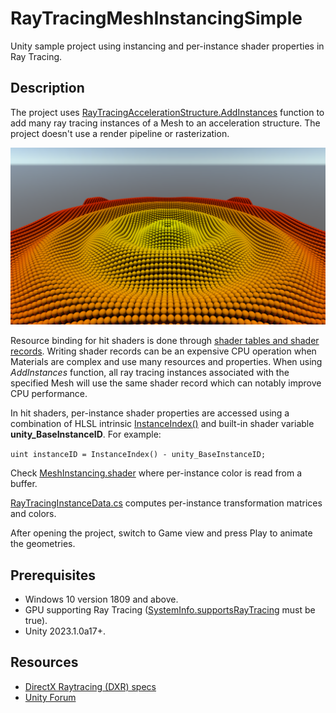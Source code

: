 # RayTracingMeshInstancingSimple
Unity sample project using instancing and per-instance shader properties in Ray Tracing.

## Description
The project uses [RayTracingAccelerationStructure.AddInstances](https://docs.unity3d.com/2023.1/Documentation/ScriptReference/Rendering.RayTracingAccelerationStructure.AddInstances.html) function to add many ray tracing instances of a Mesh to an acceleration structure. The project doesn't use a render pipeline or rasterization.

<img src="Images/AddInstances.png" width="1280">

Resource binding for hit shaders is done through [shader tables and shader records](https://microsoft.github.io/DirectX-Specs/d3d/Raytracing.html#shader-record). Writing shader records can be an expensive CPU operation when Materials are complex and use many resources and properties. When using *AddInstances* function, all ray tracing instances associated with the specified Mesh will use the same shader record which can notably improve CPU performance.

In hit shaders, per-instance shader properties are accessed using a combination of HLSL intrinsic [InstanceIndex()](https://learn.microsoft.com/en-us/windows/win32/direct3d12/instanceindex) and built-in shader variable **unity_BaseInstanceID**. For example:

`uint instanceID = InstanceIndex() - unity_BaseInstanceID;`

Check [MeshInstancing.shader](Assets/Shaders/MeshInstancing.shader) where per-instance color is read from a buffer.

[RayTracingInstanceData.cs](Assets/Scripts/RayTracingInstanceData.cs) computes per-instance transformation matrices and colors.

After opening the project, switch to Game view and press Play to animate the geometries.

## Prerequisites

* Windows 10 version 1809 and above.
* GPU supporting Ray Tracing ([SystemInfo.supportsRayTracing](https://docs.unity3d.com/2023.1/Documentation/ScriptReference/SystemInfo-supportsRayTracing.html) must be true).
* Unity 2023.1.0a17+.

## Resources
* [DirectX Raytracing (DXR) specs](https://microsoft.github.io/DirectX-Specs/d3d/Raytracing.html)
* [Unity Forum](https://forum.unity.com)
